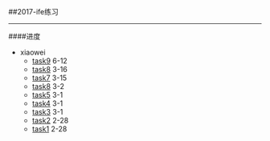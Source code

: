 ##2017-ife练习
***
####进度
- xiaowei
	- [task9](http://www.pol-yuan.com/ifeSpring2017/xiaowei/9) 6-12
	- [task8](http://www.pol-yuan.com/ifeSpring2017/xiaowei/8) 3-16
	- [task7](http://www.pol-yuan.com/ifeSpring2017/xiaowei/7) 3-15
	- [task8](http://www.pol-yuan.com/ifeSpring2017/xiaowei/6) 3-2
	- [task5](http://www.pol-yuan.com/ifeSpring2017/xiaowei/5) 3-1
	- [task4](http://www.pol-yuan.com/ifeSpring2017/xiaowei/4) 3-1
	- [task3](http://www.pol-yuan.com/ifeSpring2017/xiaowei/3) 3-1
	- [task2](http://www.pol-yuan.com/ifeSpring2017/xiaowei/2) 2-28
	- [task1](http://www.pol-yuan.com/ifeSpring2017/xiaowei/1) 2-28
